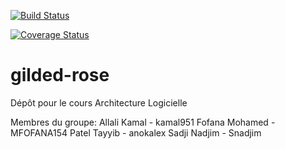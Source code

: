 [![Build Status](https://travis-ci.org/anokalex/gilded-rose.svg?branch=master)](https://travis-ci.org/anokalex/gilded-rose.svg?branch=master)

[![Coverage Status](https://coveralls.io/repos/github/anokalex/gilded-rose/badge.png?branch=master)](https://coveralls.io/github/anokalex/gilded-rose?branch=master)
# gilded-rose
Dépôt pour le cours Architecture Logicielle

Membres du groupe:
 Allali Kamal - kamal951
 Fofana Mohamed - MFOFANA154
 Patel Tayyib - anokalex
 Sadji Nadjim - Snadjim

